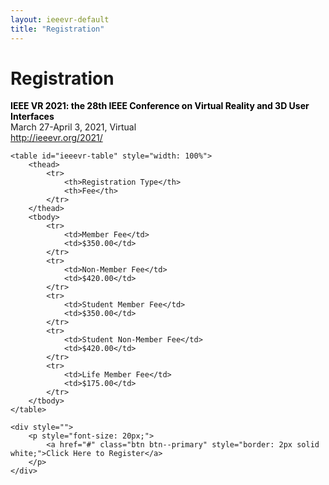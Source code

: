 ```yaml
---
layout: ieeevr-default
title: "Registration"
---
```


<style>
    #ieeevr-table {
        font-family: Arial, Helvetica, sans-serif;
        border-collapse: collapse;
        width: 100%;
        border-radius: 6px;
        margin-left: auto;
        margin-right: auto;
    }

    #ieeevr-table td,
    #ieeevr-table th {
        border: 1px solid #ddd;
        padding: 8px;
    }

    #ieeevr-table tr:nth-child(even) {
        background-color: #ffffff;
    }

    /*
    #ieeevr-table tr:hover {
        background-color: #53bae0;
        color: white;
    }
    */

    #ieeevr-table th {
        padding-top: 12px;
        padding-bottom: 12px;
        text-align: left;
        background-color: #00aeef;
        color: white;
    }

</style>

<div>
    <h1 id="registration"> Registration</h1>
    <p>
        <strong style="color: black">IEEE VR 2021: the 28th IEEE Conference on Virtual Reality and 3D User Interfaces</strong><br /> March 27-April 3, 2021, Virtual
        <br />
        <a href="http://ieeevr.org/2021/">http://ieeevr.org/2021/</a>
    </p>

    <table id="ieeevr-table" style="width: 100%">
        <thead>
            <tr>
                <th>Registration Type</th>
                <th>Fee</th>
            </tr>
        </thead>
        <tbody>
            <tr>
                <td>Member Fee</td>
                <td>$350.00</td>
            </tr>
            <tr>
                <td>Non-Member Fee</td>
                <td>$420.00</td>
            </tr>
            <tr>
                <td>Student Member Fee</td>
                <td>$350.00</td>
            </tr>
            <tr>
                <td>Student Non-Member Fee</td>
                <td>$420.00</td>
            </tr>
            <tr>
                <td>Life Member Fee</td>
                <td>$175.00</td>
            </tr>
        </tbody>
    </table>

    <div style="">
        <p style="font-size: 20px;">
            <a href="#" class="btn btn--primary" style="border: 2px solid white;">Click Here to Register</a>
        </p>
    </div>


</div>
